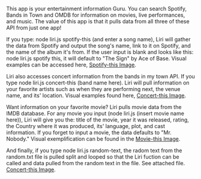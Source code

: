 This app is your entertainment information Guru. You can search Spotify, Bands in Town and OMDB for information on movies, live performances, and music. The value of this app is that it pulls data from all three of these API from just one app!

If you type: node liri.js spotify-this (and enter a song name), Liri will gather the data from Spotify and output the song's name, link to it on Spotify, and the name of the album it's from. If the user input is blank and looks like this: node liri.js spotify this, it will default to "The Sign" by Ace of Base.
Visual examples can be accessed here, [Spotify-this Image](spotify-this.png).



Liri also accesses concert information from the bands in my town API. If you type node liri.js concert-this (band name here). Liri will pull information on your favorite artists such as when they are performing next, the venue name, and its' location. Visual examples found here, [Concert-this Image](concert-this.png).
 

Want information on your favorite movie? Liri pulls movie data from the IMDB database. For any movie you input (node liri.js (insert movie name here)), Liri will give you the: title of the movie, year it was released, rating, the Country where it was produced, its' language, plot, and cast information. If you forget to input a movie, the data defaults to "Mr. Nobody." Visual exemplification can be found in the [Movie-this Image](movie-this.png). 

And finally, if you type node liri.js random-text, the radom text from the random.txt file is pulled split and looped so that the Liri fuction can be called and data pulled from the random text in the file. See attached file. [Concert-this Image](concert-this.png).

